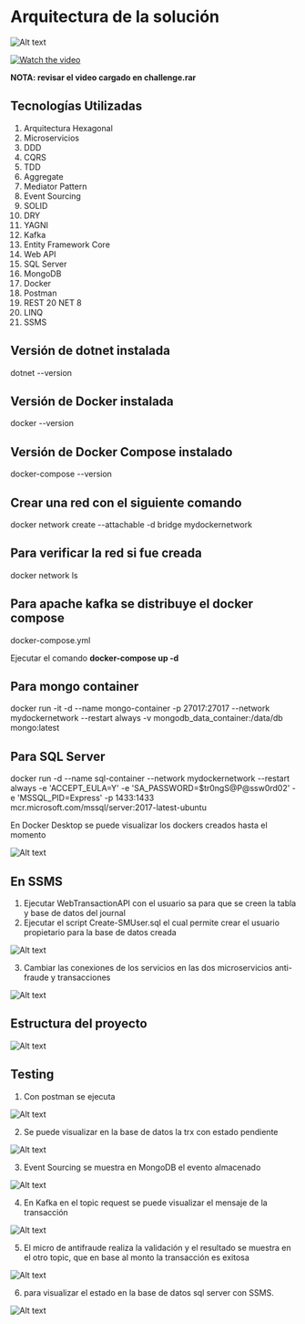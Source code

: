 # Arquitectura de la solución 

![Alt text](Architecture.png)

[![Watch the video](https://raw.githubusercontent.com/fgallard23/antifraude/main/hexagonal-architectura.png)](https://raw.githubusercontent.com/fgallard23/antifraude/main/antifraude.mp4)

**NOTA: revisar el video cargado en challenge.rar** 

## Tecnologías Utilizadas 
1)	Arquitectura Hexagonal
2)	Microservicios
3)	DDD
4)	CQRS
5)	TDD
6)	Aggregate
7)	Mediator Pattern
8)	Event Sourcing
9)	SOLID
10)	DRY
11)	YAGNI
12)	Kafka
13)	Entity Framework Core
14)	Web API
15)	SQL Server
16)	MongoDB
17)	Docker
18)	Postman
19)	REST
20	NET 8
21)	LINQ
22)	SSMS

## Versión de dotnet instalada 
dotnet --version 

## Versión de Docker instalada 
docker --version

## Versión de Docker Compose instalado
docker-compose --version 

## Crear una red con el siguiente comando  
docker network create --attachable -d bridge mydockernetwork

## Para verificar la red si fue creada 
docker network ls

## Para apache kafka se distribuye el docker compose 
docker-compose.yml

Ejecutar el comando 
**docker-compose up -d**

## Para mongo container  
docker run -it -d --name mongo-container -p 27017:27017 --network mydockernetwork --restart always -v mongodb_data_container:/data/db mongo:latest

## Para SQL Server
docker run -d --name sql-container --network mydockernetwork --restart always -e 'ACCEPT_EULA=Y' -e 'SA_PASSWORD=$tr0ngS@P@ssw0rd02' -e 'MSSQL_PID=Express' -p 1433:1433 mcr.microsoft.com/mssql/server:2017-latest-ubuntu

En Docker Desktop se puede visualizar los dockers creados hasta el momento 

![Alt text](docker%20desktop.png)

## En SSMS 
1) Ejecutar WebTransactionAPI con el usuario sa para que se creen la tabla y base de datos del journal
2) Ejecutar el script Create-SMUser.sql el cual permite crear el usuario propietario para la base de datos creada

![Alt text](crear%20usuario%20en%20la%20base%20de%20datos%20de%20sql%20server.png)
   
3) Cambiar las conexiones de los servicios en las dos microservicios anti-fraude y transacciones

![Alt text](cambiar%20el%20string%20de%20conexion.png)
 
## Estructura del proyecto

![Alt text](hexagonal-architectura.png)

## Testing 

1) Con postman se ejecuta 

![Alt text](postman%20test.PNG)

2) Se puede visualizar en la base de datos la trx con estado pendiente 

![Alt text](sql%20server%20pending.PNG)

3) Event Sourcing se muestra en MongoDB el evento almacenado 

![Alt text](event%20sourcing.PNG)
 
4) En Kafka en el topic request se puede visualizar el mensaje de la transacción 

![Alt text](kafka%20topic%20request.PNG)

5) El micro de antifraude realiza la validación y el resultado se muestra en el otro topic, que en base al monto la transacción es exitosa 

![Alt text](kafka%20topic%20response.PNG)

6) para visualizar el estado en la base de datos sql server con SSMS.
   
![Alt text](sql%20server%20approved%20trx.PNG)
 
